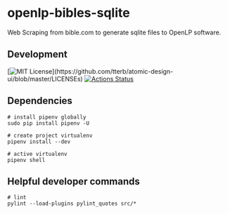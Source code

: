 # openlp-bibles-sqlite

Web Scraping from bible.com to generate sqlite files to OpenLP software.

## Development

[![MIT License](https://img.shields.io/apm/l/atomic-design-ui.svg?)](https://github.com/tterb/atomic-design-ui/blob/master/LICENSEs)
[![Actions Status](https://github.com/estevao90/openlp-bibles-sqlite/workflows/Tests/badge.svg)](https://github.com/estevao90/openlp-bibles-sqlite/actions?query=workflow%3ATests+branch%3Amaster+)

## Dependencies

```shell
# install pipenv globally
sudo pip install pipenv -U

# create project virtualenv
pipenv install --dev

# active virtualenv
pipenv shell
```

## Helpful developer commands

```shell
# lint
pylint --load-plugins pylint_quotes src/*
```
